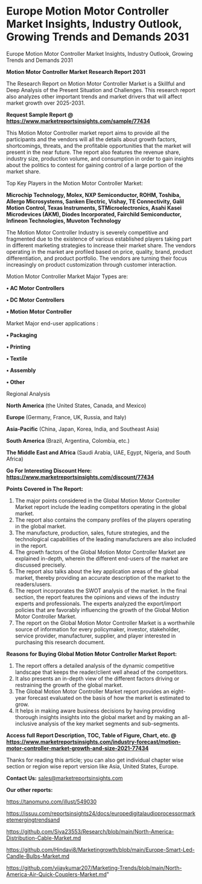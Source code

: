 # Europe Motion Motor Controller Market Insights, Industry Outlook, Growing Trends and Demands 2031
Europe Motion Motor Controller Market Insights, Industry Outlook, Growing Trends and Demands 2031

<strong>Motion Motor Controller Market Research Report 2031</strong>

The Research Report on Motion Motor Controller Market is a Skillful and Deep Analysis of the Present Situation and Challenges. This research report also analyzes other important trends and market drivers that will affect market growth over 2025-2031.

<strong>Request Sample Report @ <a href=https://www.marketreportsinsights.com/sample/77434>https://www.marketreportsinsights.com/sample/77434</a></strong>

This Motion Motor Controller market report aims to provide all the participants and the vendors will all the details about growth factors, shortcomings, threats, and the profitable opportunities that the market will present in the near future. The report also features the revenue share, industry size, production volume, and consumption in order to gain insights about the politics to contest for gaining control of a large portion of the market share.

Top Key Players in the Motion Motor Controller Market:

<strong>Microchip Technology, Molex, NXP Semiconductor, ROHM, Toshiba, Allergo Microsystems, Sanken Electric, Vishay, TE Connectivity, Galil Motion Control, Texas Instruments, STMicroelectronics, Asahi Kasei Microdevices (AKM), Diodes Incorporated, Fairchild Semiconductor, Infineon Technologies, Muvoton Technology</strong>

The Motion Motor Controller Industry is severely competitive and fragmented due to the existence of various established players taking part in different marketing strategies to increase their market share. The vendors operating in the market are profiled based on price, quality, brand, product differentiation, and product portfolio. The vendors are turning their focus increasingly on product customization through customer interaction.

Motion Motor Controller Market Major Types are:

<strong>• AC Motor Controllers

• DC Motor Controllers

• Motion Motor Controller</strong>

Market Major end-user applications :

<strong>• Packaging

• Printing

• Textile

• Assembly

• Other</strong>

Regional Analysis

</u><strong><b>North America</b></strong> (the United States, Canada, and Mexico)

<strong><b>Europe </b></strong>(Germany, France, UK, Russia, and Italy)

<strong><b>Asia-Pacific</b></strong> (China, Japan, Korea, India, and Southeast Asia)

<strong><b>South America</b></strong> (Brazil, Argentina, Colombia, etc.)

<strong><b>The Middle East and Africa</b></strong> (Saudi Arabia, UAE, Egypt, Nigeria, and South Africa)

<strong>Go For Interesting Discount Here: <a href=https://www.marketreportsinsights.com/discount/77434>https://www.marketreportsinsights.com/discount/77434</a></strong>

<strong>Points Covered in The Report:</strong>
<ol>
  <li>The major points considered in the Global Motion Motor Controller Market report include the leading competitors operating in the global market.</li>
  <li>The report also contains the company profiles of the players operating in the global market.</li>
  <li>The manufacture, production, sales, future strategies, and the technological capabilities of the leading manufacturers are also included in the report.</li>
  <li>The growth factors of the Global Motion Motor Controller Market are explained in-depth, wherein the different end-users of the market are discussed precisely.</li>
  <li>The report also talks about the key application areas of the global market, thereby providing an accurate description of the market to the readers/users.</li>
  <li>The report incorporates the SWOT analysis of the market. In the final section, the report features the opinions and views of the industry experts and professionals. The experts analyzed the export/import policies that are favorably influencing the growth of the Global Motion Motor Controller Market.</li>
  <li>The report on the Global Motion Motor Controller Market is a worthwhile source of information for every policymaker, investor, stakeholder, service provider, manufacturer, supplier, and player interested in purchasing this research document.</li>
</ol>
<strong>Reasons for Buying Global Motion Motor Controller Market Report:</strong>

<ol>
  <li>The report offers a detailed analysis of the dynamic competitive landscape that keeps the reader/client well ahead of the competitors.</li>
  <li>It also presents an in-depth view of the different factors driving or restraining the growth of the global market.</li>
  <li>The Global Motion Motor Controller Market report provides an eight-year forecast evaluated on the basis of how the market is estimated to grow.</li>
  <li>It helps in making aware business decisions by having providing thorough insights insights into the global market and by making an all-inclusive analysis of the key market segments and sub-segments.</li>
</ol>
<strong>Access full Report Description, TOC, Table of Figure, Chart, etc. @ <a href=https://www.marketreportsinsights.com/industry-forecast/motion-motor-controller-market-growth-and-size-2021-77434>https://www.marketreportsinsights.com/industry-forecast/motion-motor-controller-market-growth-and-size-2021-77434</a></strong>


Thanks for reading this article; you can also get individual chapter wise section or region wise report version like Asia, United States, Europe.

<strong>Contact Us:</strong>
sales@marketreportsinsights.com

<strong>Our other reports:</strong>

<a href=https://tanomuno.com/illust/549030>https://tanomuno.com/illust/549030</a>

<a href=https://issuu.com/reportsinsights24/docs/europedigitalaudioprocessormarketemergingtrendsand>https://issuu.com/reportsinsights24/docs/europedigitalaudioprocessormarketemergingtrendsand</a>

<a href=https://github.com/Siya23553/Research/blob/main/North-America-Distribution-Cable-Market.md>https://github.com/Siya23553/Research/blob/main/North-America-Distribution-Cable-Market.md</a>

<a href=https://github.com/Hindavi8/Marketingrowth/blob/main/Europe-Smart-Led-Candle-Bulbs-Market.md>https://github.com/Hindavi8/Marketingrowth/blob/main/Europe-Smart-Led-Candle-Bulbs-Market.md</a>

<a href=https://github.com/vijaykumar207/Marketing-Trends/blob/main/North-America-Air-Quick-Couplers-Market.md>https://github.com/vijaykumar207/Marketing-Trends/blob/main/North-America-Air-Quick-Couplers-Market.md</a>"
